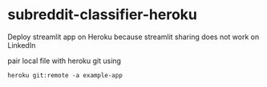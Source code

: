 # subreddit-classifier-heroku
Deploy streamlit app on Heroku because streamlit sharing does not work on LinkedIn

pair local file with heroku git using
```
heroku git:remote -a example-app
```
